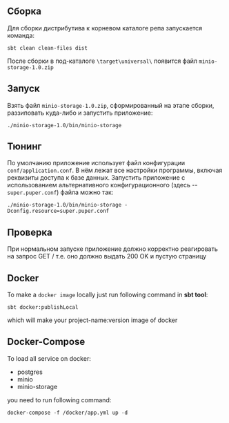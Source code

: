 Сборка
------
Для сборки дистрибутива к корневом каталоге репа запускается команда:
```batch
sbt clean clean-files dist
```
После сборки в под-каталоге `\target\universal\` появится файл `minio-storage-1.0.zip` 

Запуск
------
Взять файл `minio-storage-1.0.zip`, сформированный на этапе сборки, раззиповать куда-либо и запустить приложение:
```batch
./minio-storage-1.0/bin/minio-storage
```

Тюнинг
------
По умолчанию приложение использует файл конфигурации `conf/application.conf`. В нём лежат все настройки программы, включая реквизиты доступа к базе данных.
Запустить приложение с использованием альтернативного конфигурационного (здесь -- `super.puper.conf`) файла можно так:
```batch
./minio-storage-1.0/bin/minio-storage -Dconfig.resource=super.puper.conf
```

Проверка
--------
При нормальном запуске приложение должно корректно реагировать на запрос GET /
т.е. оно должно выдать 200 OK и пустую страницу

Docker
--------
To make a `docker image` locally just run following command in **sbt tool**:
```
sbt docker:publishLocal
```
which will make your project-name:version image of docker

Docker-Compose
--------
To load all service on docker:
 - postgres
 - minio
 - minio-storage
 
you need to run following command:
```
docker-compose -f /docker/app.yml up -d
```